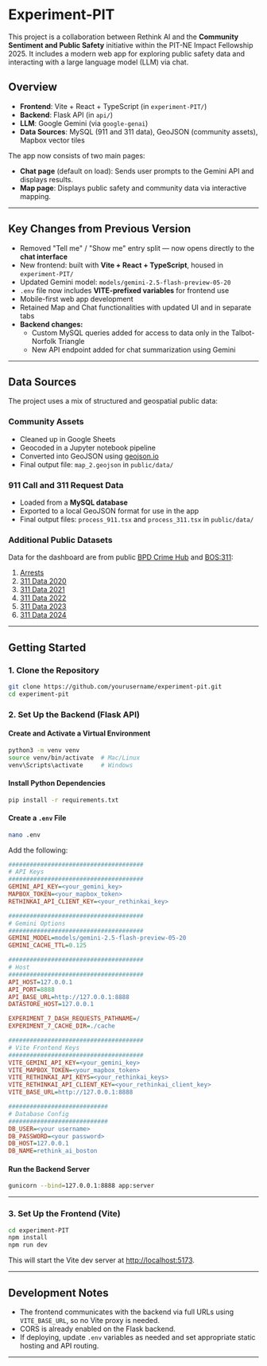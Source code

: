 # Experiment-PIT

This project is a collaboration between Rethink AI and the **Community Sentiment and Public Safety** initiative within the PIT-NE Impact Fellowship 2025. It includes a modern web app for exploring public safety data and interacting with a large language model (LLM) via chat.

## Overview

- **Frontend**: Vite + React + TypeScript (in `experiment-PIT/`)
- **Backend**: Flask API (in `api/`)
- **LLM**: Google Gemini (via `google-genai`)
- **Data Sources**: MySQL (911 and 311 data), GeoJSON (community assets), Mapbox vector tiles

The app now consists of two main pages:
- **Chat page** (default on load): Sends user prompts to the Gemini API and displays results.
- **Map page**: Displays public safety and community data via interactive mapping.

---

## Key Changes from Previous Version

- Removed "Tell me" / "Show me" entry split — now opens directly to the **chat interface**
- New frontend: built with **Vite + React + TypeScript**, housed in `experiment-PIT/`
- Updated Gemini model: `models/gemini-2.5-flash-preview-05-20`
- `.env` file now includes **VITE-prefixed variables** for frontend use
- Mobile-first web app development
- Retained Map and Chat functionalities with updated UI and in separate tabs
- **Backend changes:**
  - Custom MySQL queries added for access to data only in the Talbot-Norfolk Triangle
  - New API endpoint added for chat summarization using Gemini

---

## Data Sources

The project uses a mix of structured and geospatial public data:

### Community Assets
- Cleaned up in Google Sheets
- Geocoded in a Jupyter notebook pipeline
- Converted into GeoJSON using [geojson.io](https://geojson.io/)
- Final output file: `map_2.geojson` in `public/data/`

### 911 Call and 311 Request Data
- Loaded from a **MySQL database**
- Exported to a local GeoJSON format for use in the app
- Final output files: `process_911.tsx` and `process_311.tsx` in `public/data/`

### Additional Public Datasets

Data for the dashboard are from public [BPD Crime Hub](https://boston-pd-crime-hub-boston.hub.arcgis.com/pages/data) and [BOS:311](https://data.boston.gov/dataset/311-service-requests):

1. [Arrests](https://boston-pd-crime-hub-boston.hub.arcgis.com/datasets/8cec12c8d60140aca2827eb45484f10b/explore)
2. [311 Data 2020](https://data.boston.gov/dataset/311-service-requests/resource/6ff6a6fd-3141-4440-a880-6f60a37fe789)
3. [311 Data 2021](https://data.boston.gov/dataset/311-service-requests/resource/f53ebccd-bc61-49f9-83db-625f209c95f5)
4. [311 Data 2022](https://data.boston.gov/dataset/311-service-requests/resource/81a7b022-f8fc-4da5-80e4-b160058ca207)
5. [311 Data 2023](https://data.boston.gov/dataset/311-service-requests/resource/e6013a93-1321-4f2a-bf91-8d8a02f1e62f)
6. [311 Data 2024](https://data.boston.gov/dataset/311-service-requests/resource/dff4d804-5031-443a-8409-8344efd0e5c8)

---

## Getting Started

### 1. Clone the Repository

```sh
git clone https://github.com/yourusername/experiment-pit.git
cd experiment-pit
```

### 2. Set Up the Backend (Flask API)

#### Create and Activate a Virtual Environment

```sh
python3 -m venv venv
source venv/bin/activate  # Mac/Linux
venv\Scripts\activate     # Windows
```

#### Install Python Dependencies

```sh
pip install -r requirements.txt
```

#### Create a `.env` File

```sh
nano .env
```

Add the following:

```ini
######################################
# API Keys
######################################
GEMINI_API_KEY=<your_gemini_key>
MAPBOX_TOKEN=<your_mapbox_token>
RETHINKAI_API_CLIENT_KEY=<your_rethinkai_key>

######################################
# Gemini Options
######################################
GEMINI_MODEL=models/gemini-2.5-flash-preview-05-20
GEMINI_CACHE_TTL=0.125

######################################
# Host
######################################
API_HOST=127.0.0.1
API_PORT=8888
API_BASE_URL=http://127.0.0.1:8888
DATASTORE_HOST=127.0.0.1

EXPERIMENT_7_DASH_REQUESTS_PATHNAME=/
EXPERIMENT_7_CACHE_DIR=./cache

######################################
# Vite Frontend Keys
######################################
VITE_GEMINI_API_KEY=<your_gemini_key>
VITE_MAPBOX_TOKEN=<your_mapbox_token>
VITE_RETHINKAI_API_KEYS=<your_rethinkai_keys>
VITE_RETHINKAI_API_CLIENT_KEY=<your_rethinkai_client_key>
VITE_BASE_URL=http://127.0.0.1:8888

############################
# Database Config
############################
DB_USER=<your username>
DB_PASSWORD=<your password>
DB_HOST=127.0.0.1
DB_NAME=rethink_ai_boston

```

#### Run the Backend Server

```sh
gunicorn --bind=127.0.0.1:8888 app:server
```

---

### 3. Set Up the Frontend (Vite)

```sh
cd experiment-PIT
npm install
npm run dev
```

This will start the Vite dev server at [http://localhost:5173](http://localhost:5173).

---

## Development Notes

* The frontend communicates with the backend via full URLs using `VITE_BASE_URL`, so no Vite proxy is needed.
* CORS is already enabled on the Flask backend.
* If deploying, update `.env` variables as needed and set appropriate static hosting and API routing.

---
